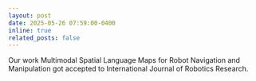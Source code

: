 ```yaml
---
layout: post
date: 2025-05-26 07:59:00-0400
inline: true
related_posts: false
---
```


Our work Multimodal Spatial Language Maps for Robot Navigation and Manipulation got accepted to International Journal of Robotics Research. 